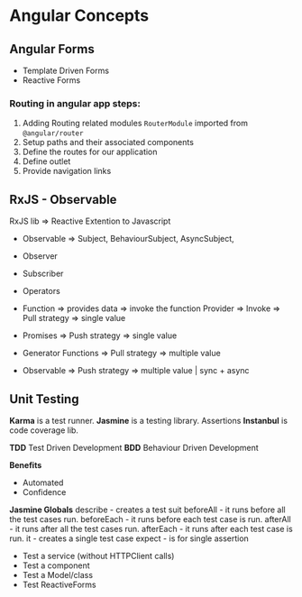 # Angular Concepts

## Angular Forms
- Template Driven Forms
- Reactive Forms

### Routing in angular app steps:
1. Adding Routing related modules `RouterModule` imported from `@angular/router`
2. Setup paths and their associated components
3. Define the routes for our application
4. Define outlet
5. Provide navigation links

## RxJS - Observable
  RxJS lib => Reactive Extention to Javascript
- Observable => Subject, BehaviourSubject, AsyncSubject, 
- Observer
- Subscriber
- Operators

- Function => provides data => invoke the function Provider => Invoke => Pull strategy => single value
- Promises => Push strategy => single value
- Generator Functions => Pull strategy => multiple value
- Observable => Push strategy => multiple value | sync + async

## Unit Testing
**Karma** is a test runner.
**Jasmine** is a testing library. Assertions
**Instanbul** is code coverage lib.

**TDD** Test Driven Development
**BDD** Behaviour Driven Development

__Benefits__
- Automated
- Confidence

**Jasmine Globals**
describe    - creates a test suit
beforeAll   - it runs before all the test cases run.
beforeEach  - it runs before each test case is run.
afterAll    - it runs after all the test cases run.
afterEach   - it runs after each test case is run.
it          - creates a single test case
expect      - is for single assertion


- Test a service (without HTTPClient calls)
- Test a component
- Test a Model/class
- Test ReactiveForms
